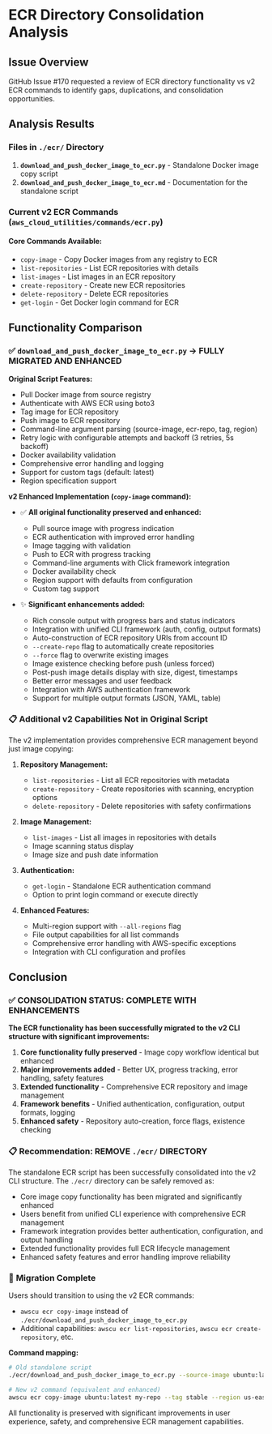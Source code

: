 # ECR Directory Consolidation Analysis

## Issue Overview
GitHub Issue #170 requested a review of ECR directory functionality vs v2 ECR commands to identify gaps, duplications, and consolidation opportunities.

## Analysis Results

### Files in `./ecr/` Directory
1. **`download_and_push_docker_image_to_ecr.py`** - Standalone Docker image copy script
2. **`download_and_push_docker_image_to_ecr.md`** - Documentation for the standalone script

### Current v2 ECR Commands (`aws_cloud_utilities/commands/ecr.py`)

#### Core Commands Available:
- `copy-image` - Copy Docker images from any registry to ECR
- `list-repositories` - List ECR repositories with details
- `list-images` - List images in an ECR repository
- `create-repository` - Create new ECR repositories
- `delete-repository` - Delete ECR repositories
- `get-login` - Get Docker login command for ECR

## Functionality Comparison

### ✅ `download_and_push_docker_image_to_ecr.py` → **FULLY MIGRATED AND ENHANCED**

**Original Script Features:**
- Pull Docker image from source registry
- Authenticate with AWS ECR using boto3
- Tag image for ECR repository
- Push image to ECR repository
- Command-line argument parsing (source-image, ecr-repo, tag, region)
- Retry logic with configurable attempts and backoff (3 retries, 5s backoff)
- Docker availability validation
- Comprehensive error handling and logging
- Support for custom tags (default: latest)
- Region specification support

**v2 Enhanced Implementation (`copy-image` command):**
- ✅ **All original functionality preserved and enhanced:**
  - Pull source image with progress indication
  - ECR authentication with improved error handling
  - Image tagging with validation
  - Push to ECR with progress tracking
  - Command-line arguments with Click framework integration
  - Docker availability check
  - Region support with defaults from configuration
  - Custom tag support

- ✨ **Significant enhancements added:**
  - Rich console output with progress bars and status indicators
  - Integration with unified CLI framework (auth, config, output formats)
  - Auto-construction of ECR repository URIs from account ID
  - `--create-repo` flag to automatically create repositories
  - `--force` flag to overwrite existing images
  - Image existence checking before push (unless forced)
  - Post-push image details display with size, digest, timestamps
  - Better error messages and user feedback
  - Integration with AWS authentication framework
  - Support for multiple output formats (JSON, YAML, table)

### 📋 **Additional v2 Capabilities Not in Original Script**

The v2 implementation provides comprehensive ECR management beyond just image copying:

1. **Repository Management:**
   - `list-repositories` - List all ECR repositories with metadata
   - `create-repository` - Create repositories with scanning, encryption options
   - `delete-repository` - Delete repositories with safety confirmations

2. **Image Management:**
   - `list-images` - List all images in repositories with details
   - Image scanning status display
   - Image size and push date information

3. **Authentication:**
   - `get-login` - Standalone ECR authentication command
   - Option to print login command or execute directly

4. **Enhanced Features:**
   - Multi-region support with `--all-regions` flag
   - File output capabilities for all list commands
   - Comprehensive error handling with AWS-specific exceptions
   - Integration with CLI configuration and profiles

## Conclusion

### ✅ **CONSOLIDATION STATUS: COMPLETE WITH ENHANCEMENTS**

**The ECR functionality has been successfully migrated to the v2 CLI structure with significant improvements:**

1. **Core functionality fully preserved** - Image copy workflow identical but enhanced
2. **Major improvements added** - Better UX, progress tracking, error handling, safety features
3. **Extended functionality** - Comprehensive ECR repository and image management
4. **Framework benefits** - Unified authentication, configuration, output formats, logging
5. **Enhanced safety** - Repository auto-creation, force flags, existence checking

### 📋 **Recommendation: REMOVE `./ecr/` DIRECTORY**

The standalone ECR script has been successfully consolidated into the v2 CLI structure. The `./ecr/` directory can be safely removed as:

- Core image copy functionality has been migrated and significantly enhanced
- Users benefit from unified CLI experience with comprehensive ECR management
- Framework integration provides better authentication, configuration, and output handling
- Extended functionality provides full ECR lifecycle management
- Enhanced safety features and error handling improve reliability

### 🔧 **Migration Complete**

Users should transition to using the v2 ECR commands:
- `awscu ecr copy-image` instead of `./ecr/download_and_push_docker_image_to_ecr.py`
- Additional capabilities: `awscu ecr list-repositories`, `awscu ecr create-repository`, etc.

**Command mapping:**
```bash
# Old standalone script
./ecr/download_and_push_docker_image_to_ecr.py --source-image ubuntu:latest --ecr-repo my-repo --tag stable --region us-east-1

# New v2 command (equivalent and enhanced)
awscu ecr copy-image ubuntu:latest my-repo --tag stable --region us-east-1 --create-repo --force
```

All functionality is preserved with significant improvements in user experience, safety, and comprehensive ECR management capabilities.